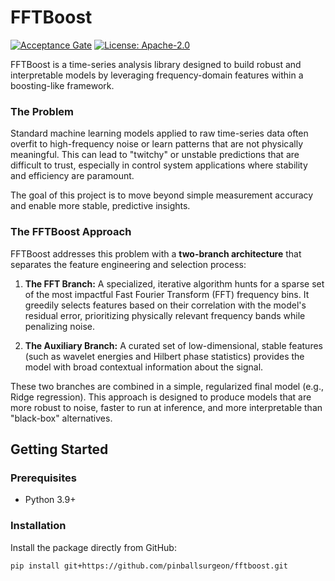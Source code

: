 # FFTBoost

[![Acceptance Gate](https://github.com/pinballsurgeon/fftboost/actions/workflows/acceptance.yml/badge.svg)](https://github.com/pinballsurgeon/fftboost/actions/workflows/acceptance.yml)
[![License: Apache-2.0](https://img.shields.io/badge/License-Apache--2.0-blue.svg)](https://opensource.org/licenses/Apache-2.0)

FFTBoost is a time-series analysis library designed to build robust and interpretable models by leveraging frequency-domain features within a boosting-like framework.

### The Problem

Standard machine learning models applied to raw time-series data often overfit to high-frequency noise or learn patterns that are not physically meaningful. This can lead to "twitchy" or unstable predictions that are difficult to trust, especially in control system applications where stability and efficiency are paramount.

The goal of this project is to move beyond simple measurement accuracy and enable more stable, predictive insights.

### The FFTBoost Approach

FFTBoost addresses this problem with a **two-branch architecture** that separates the feature engineering and selection process:

1.  **The FFT Branch:** A specialized, iterative algorithm hunts for a sparse set of the most impactful Fast Fourier Transform (FFT) frequency bins. It greedily selects features based on their correlation with the model's residual error, prioritizing physically relevant frequency bands while penalizing noise.

2.  **The Auxiliary Branch:** A curated set of low-dimensional, stable features (such as wavelet energies and Hilbert phase statistics) provides the model with broad contextual information about the signal.

These two branches are combined in a simple, regularized final model (e.g., Ridge regression). This approach is designed to produce models that are more robust to noise, faster to run at inference, and more interpretable than "black-box" alternatives.

## Getting Started

### Prerequisites
*   Python 3.9+

### Installation
Install the package directly from GitHub:
```bash
pip install git+https://github.com/pinballsurgeon/fftboost.git
